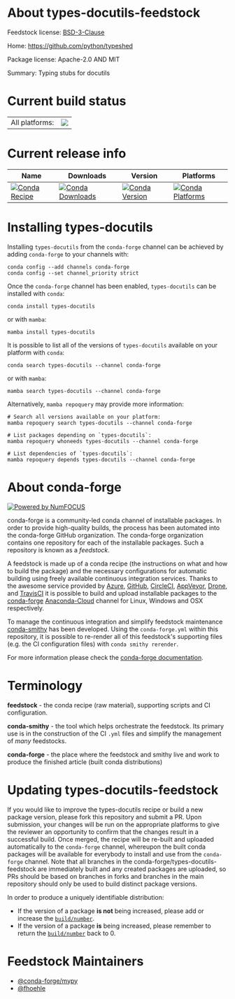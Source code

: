 About types-docutils-feedstock
==============================

Feedstock license: [BSD-3-Clause](https://github.com/conda-forge/types-docutils-feedstock/blob/main/LICENSE.txt)

Home: https://github.com/python/typeshed

Package license: Apache-2.0 AND MIT

Summary: Typing stubs for docutils

Current build status
====================


<table><tr><td>All platforms:</td>
    <td>
      <a href="https://dev.azure.com/conda-forge/feedstock-builds/_build/latest?definitionId=13168&branchName=main">
        <img src="https://dev.azure.com/conda-forge/feedstock-builds/_apis/build/status/types-docutils-feedstock?branchName=main">
      </a>
    </td>
  </tr>
</table>

Current release info
====================

| Name | Downloads | Version | Platforms |
| --- | --- | --- | --- |
| [![Conda Recipe](https://img.shields.io/badge/recipe-types--docutils-green.svg)](https://anaconda.org/conda-forge/types-docutils) | [![Conda Downloads](https://img.shields.io/conda/dn/conda-forge/types-docutils.svg)](https://anaconda.org/conda-forge/types-docutils) | [![Conda Version](https://img.shields.io/conda/vn/conda-forge/types-docutils.svg)](https://anaconda.org/conda-forge/types-docutils) | [![Conda Platforms](https://img.shields.io/conda/pn/conda-forge/types-docutils.svg)](https://anaconda.org/conda-forge/types-docutils) |

Installing types-docutils
=========================

Installing `types-docutils` from the `conda-forge` channel can be achieved by adding `conda-forge` to your channels with:

```
conda config --add channels conda-forge
conda config --set channel_priority strict
```

Once the `conda-forge` channel has been enabled, `types-docutils` can be installed with `conda`:

```
conda install types-docutils
```

or with `mamba`:

```
mamba install types-docutils
```

It is possible to list all of the versions of `types-docutils` available on your platform with `conda`:

```
conda search types-docutils --channel conda-forge
```

or with `mamba`:

```
mamba search types-docutils --channel conda-forge
```

Alternatively, `mamba repoquery` may provide more information:

```
# Search all versions available on your platform:
mamba repoquery search types-docutils --channel conda-forge

# List packages depending on `types-docutils`:
mamba repoquery whoneeds types-docutils --channel conda-forge

# List dependencies of `types-docutils`:
mamba repoquery depends types-docutils --channel conda-forge
```


About conda-forge
=================

[![Powered by
NumFOCUS](https://img.shields.io/badge/powered%20by-NumFOCUS-orange.svg?style=flat&colorA=E1523D&colorB=007D8A)](https://numfocus.org)

conda-forge is a community-led conda channel of installable packages.
In order to provide high-quality builds, the process has been automated into the
conda-forge GitHub organization. The conda-forge organization contains one repository
for each of the installable packages. Such a repository is known as a *feedstock*.

A feedstock is made up of a conda recipe (the instructions on what and how to build
the package) and the necessary configurations for automatic building using freely
available continuous integration services. Thanks to the awesome service provided by
[Azure](https://azure.microsoft.com/en-us/services/devops/), [GitHub](https://github.com/),
[CircleCI](https://circleci.com/), [AppVeyor](https://www.appveyor.com/),
[Drone](https://cloud.drone.io/welcome), and [TravisCI](https://travis-ci.com/)
it is possible to build and upload installable packages to the
[conda-forge](https://anaconda.org/conda-forge) [Anaconda-Cloud](https://anaconda.org/)
channel for Linux, Windows and OSX respectively.

To manage the continuous integration and simplify feedstock maintenance
[conda-smithy](https://github.com/conda-forge/conda-smithy) has been developed.
Using the ``conda-forge.yml`` within this repository, it is possible to re-render all of
this feedstock's supporting files (e.g. the CI configuration files) with ``conda smithy rerender``.

For more information please check the [conda-forge documentation](https://conda-forge.org/docs/).

Terminology
===========

**feedstock** - the conda recipe (raw material), supporting scripts and CI configuration.

**conda-smithy** - the tool which helps orchestrate the feedstock.
                   Its primary use is in the construction of the CI ``.yml`` files
                   and simplify the management of *many* feedstocks.

**conda-forge** - the place where the feedstock and smithy live and work to
                  produce the finished article (built conda distributions)


Updating types-docutils-feedstock
=================================

If you would like to improve the types-docutils recipe or build a new
package version, please fork this repository and submit a PR. Upon submission,
your changes will be run on the appropriate platforms to give the reviewer an
opportunity to confirm that the changes result in a successful build. Once
merged, the recipe will be re-built and uploaded automatically to the
`conda-forge` channel, whereupon the built conda packages will be available for
everybody to install and use from the `conda-forge` channel.
Note that all branches in the conda-forge/types-docutils-feedstock are
immediately built and any created packages are uploaded, so PRs should be based
on branches in forks and branches in the main repository should only be used to
build distinct package versions.

In order to produce a uniquely identifiable distribution:
 * If the version of a package **is not** being increased, please add or increase
   the [``build/number``](https://docs.conda.io/projects/conda-build/en/latest/resources/define-metadata.html#build-number-and-string).
 * If the version of a package **is** being increased, please remember to return
   the [``build/number``](https://docs.conda.io/projects/conda-build/en/latest/resources/define-metadata.html#build-number-and-string)
   back to 0.

Feedstock Maintainers
=====================

* [@conda-forge/mypy](https://github.com/conda-forge/mypy/)
* [@fhoehle](https://github.com/fhoehle/)

